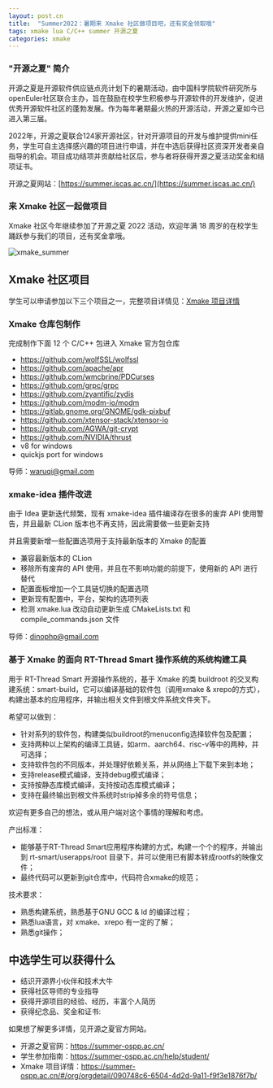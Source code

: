 ```yaml
---
layout: post.cn
title:  "Summer2022：暑期来 Xmake 社区做项目吧，还有奖金领取哦"
tags: xmake lua C/C++ summer 开源之夏
categories: xmake
---
```


### "开源之夏" 简介

开源之夏是开源软件供应链点亮计划下的暑期活动，由中国科学院软件研究所与openEuler社区联合主办，旨在鼓励在校学生积极参与开源软件的开发维护，促进优秀开源软件社区的蓬勃发展。作为每年暑期最火热的开源活动，开源之夏如今已进入第三届。

2022年，开源之夏联合124家开源社区，针对开源项目的开发与维护提供mini任务，学生可自主选择感兴趣的项目进行申请，并在中选后获得社区资深开发者亲自指导的机会。项目成功结项并贡献给社区后，参与者将获得开源之夏活动奖金和结项证书。

开源之夏网站：[https://summer.iscas.ac.cn/](https://summer.iscas.ac.cn/)

### 来 Xmake 社区一起做项目

Xmake 社区今年继续参加了开源之夏 2022 活动，欢迎年满 18 周岁的在校学生踊跃参与我们的项目，还有奖金拿哦。

![xmake_summer](https://tboox.org/static/img/xmake/xmake_summer.jpeg)

## Xmake 社区项目

学生可以申请参加以下三个项目之一，完整项目详情见：[Xmake 项目详情](https://summer-ospp.ac.cn/#/org/orgdetail/090748c6-6504-4d2d-9a11-f9f3e1876f7b/)






### Xmake 仓库包制作

完成制作下面 12 个 C/C++ 包进入 Xmake 官方包仓库

- https://github.com/wolfSSL/wolfssl
- https://github.com/apache/apr
- https://github.com/wmcbrine/PDCurses
- https://github.com/grpc/grpc
- https://github.com/zyantific/zydis
- https://github.com/modm-io/modm
- https://gitlab.gnome.org/GNOME/gdk-pixbuf
- https://github.com/xtensor-stack/xtensor-io
- https://github.com/AGWA/git-crypt
- https://github.com/NVIDIA/thrust
- v8 for windows
- quickjs port for windows

导师：waruqi@gmail.com

### xmake-idea 插件改进

由于 Idea 更新迭代频繁，现有 xmake-idea 插件编译存在很多的废弃 API 使用警告，并且最新 CLion 版本也不再支持，因此需要做一些更新支持

并且需要新增一些配置选项用于支持最新版本的 Xmake 的配置

- 兼容最新版本的 CLion
- 移除所有废弃的 API 使用，并且在不影响功能的前提下，使用新的 API 进行替代
- 配置面板增加一个工具链切换的配置选项
- 更新现有配置中，平台，架构的选项列表
- 检测 xmake.lua 改动自动更新生成 CMakeLists.txt 和 compile_commands.json 文件

导师：dinophp@gmail.com

### 基于 Xmake 的面向 RT-Thread Smart 操作系统的系统构建工具

用于 RT-Thread Smart 开源操作系统的，基于 Xmake 的类 buildroot 的交叉构建系统：smart-build，它可以编译基础的软件包（调用xmake & xrepo的方式），构建出基本的应用程序，并输出相关文件到根文件系统文件夹下。

希望可以做到：
- 针对系列的软件包，构建类似buildroot的menuconfig选择软件包及配置；
- 支持两种以上架构的编译工具链，如arm、aarch64、risc-v等中的两种，并可选择；
- 支持软件包的不同版本，并处理好依赖关系，并从网络上下载下来到本地；
- 支持release模式编译，支持debug模式编译；
- 支持按静态库模式编译，支持按动态库模式编译；
- 支持在最终输出到根文件系统时strip掉多余的符号信息；

欢迎有更多自己的想法，或从用户端对这个事情的理解和考虑。

产出标准：
- 能够基于RT-Thread Smart应用程序构建的方式，构建一个个的程序，并输出到 rt-smart/userapps/root 目录下，并可以使用已有脚本转成rootfs的映像文件；
- 最终代码可以更新到git仓库中，代码符合xmake的规范；

技术要求： 
- 熟悉构建系统，熟悉基于GNU GCC & ld 的编译过程；
- 熟悉lua语言，对 xmake、xrepo 有一定的了解；
- 熟悉git操作；

## 中选学生可以获得什么

 - 结识开源界小伙伴和技术大牛
 - 获得社区导师的专业指导
 - 获得开源项目的经验、经历，丰富个人简历
 - 获得纪念品、奖金和证书:

如果想了解更多详情，见开源之夏官方网站。

 - 开源之夏官网：https://summer-ospp.ac.cn/
 - 学生参加指南：https://summer-ospp.ac.cn/help/student/
 - Xmake 项目详情：https://summer-ospp.ac.cn/#/org/orgdetail/090748c6-6504-4d2d-9a11-f9f3e1876f7b/

